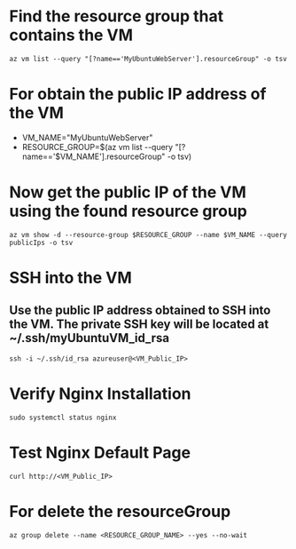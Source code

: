
# Find the resource group that contains the VM

`az vm list --query "[?name=='MyUbuntuWebServer'].resourceGroup" -o tsv`

# For obtain the public IP address of the VM  

- VM_NAME="MyUbuntuWebServer"  
- RESOURCE_GROUP=$(az vm list --query "[?name=='$VM_NAME'].resourceGroup" -o tsv)

# Now get the public IP of the VM using the found resource group

`az vm show -d --resource-group $RESOURCE_GROUP --name $VM_NAME --query publicIps -o tsv`

# SSH into the VM

## Use the public IP address obtained to SSH into the VM. The private SSH key will be located at   ~/.ssh/myUbuntuVM_id_rsa

`ssh -i ~/.ssh/id_rsa azureuser@<VM_Public_IP>`

# Verify Nginx Installation

`sudo systemctl status nginx`

# Test Nginx Default Page

`curl http://<VM_Public_IP>`

# For delete the resourceGroup

`az group delete --name <RESOURCE_GROUP_NAME> --yes --no-wait`

